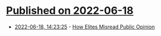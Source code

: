 # [Published on 2022-06-18](index.md)

* [2022-06-18, 14:23:25](https://news.ycombinator.com/item?id=31790048) - [How Elites Misread Public Opinion](https://www.politico.com/news/magazine/2022/06/17/elites-kertzer-renshon-political-science-00039943)

